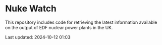# Nuke Watch

This repository includes code for retrieving the latest information available on the output of EDF nuclear power plants in the UK.

Last updated: 2024-10-12 01:03